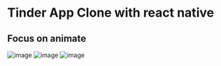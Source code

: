 # Tinder App Clone with react native

## Focus on animate


![image](https://user-images.githubusercontent.com/69495129/136076886-ad998a8f-403d-473d-b402-1299a63dc6aa.png)
![image](https://user-images.githubusercontent.com/69495129/136076901-35828750-ee8a-4043-bea0-e7aaa323acf7.png)
![image](https://user-images.githubusercontent.com/69495129/136076913-e17d3700-6b56-47e2-9dc2-d6db0b022853.png)



